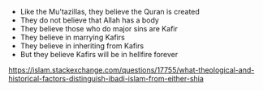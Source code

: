 - Like the Mu'tazillas, they believe the Quran is created
- They do not believe that Allah has a body
- They believe those who do major sins are Kafir
- They believe in marrying Kafirs
- They believe in inheriting from Kafirs
- But they believe Kafirs will be in hellfire forever

https://islam.stackexchange.com/questions/17755/what-theological-and-historical-factors-distinguish-ibadi-islam-from-either-shia